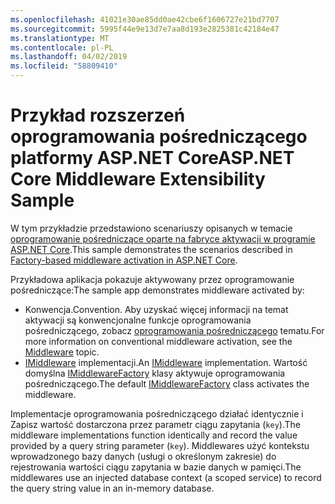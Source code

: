 ```yaml
---
ms.openlocfilehash: 41021e30ae85dd0ae42cbe6f1606727e21bd7707
ms.sourcegitcommit: 5995f44e9e13d7e7aa8d193e2825381c42184e47
ms.translationtype: MT
ms.contentlocale: pl-PL
ms.lasthandoff: 04/02/2019
ms.locfileid: "58809410"
---
```

# <a name="aspnet-core-middleware-extensibility-sample"></a><span data-ttu-id="1477f-101">Przykład rozszerzeń oprogramowania pośredniczącego platformy ASP.NET Core</span><span class="sxs-lookup"><span data-stu-id="1477f-101">ASP.NET Core Middleware Extensibility Sample</span></span>

<span data-ttu-id="1477f-102">W tym przykładzie przedstawiono scenariuszy opisanych w temacie [oprogramowanie pośredniczące oparte na fabryce aktywacji w programie ASP.NET Core](https://docs.microsoft.com/aspnet/core/fundamentals/middleware/middleware-extensibility).</span><span class="sxs-lookup"><span data-stu-id="1477f-102">This sample demonstrates the scenarios described in [Factory-based middleware activation in ASP.NET Core](https://docs.microsoft.com/aspnet/core/fundamentals/middleware/middleware-extensibility).</span></span>

<span data-ttu-id="1477f-103">Przykładowa aplikacja pokazuje aktywowany przez oprogramowanie pośredniczące:</span><span class="sxs-lookup"><span data-stu-id="1477f-103">The sample app demonstrates middleware activated by:</span></span>

* <span data-ttu-id="1477f-104">Konwencja.</span><span class="sxs-lookup"><span data-stu-id="1477f-104">Convention.</span></span> <span data-ttu-id="1477f-105">Aby uzyskać więcej informacji na temat aktywacji są konwencjonalne funkcje oprogramowania pośredniczącego, zobacz [oprogramowania pośredniczącego](https://docs.microsoft.com/aspnet/core/fundamentals/middleware/) tematu.</span><span class="sxs-lookup"><span data-stu-id="1477f-105">For more information on conventional middleware activation, see the [Middleware](https://docs.microsoft.com/aspnet/core/fundamentals/middleware/) topic.</span></span>
* <span data-ttu-id="1477f-106">[IMiddleware](https://docs.microsoft.com/dotnet/api/microsoft.aspnetcore.http.imiddleware) implementacji.</span><span class="sxs-lookup"><span data-stu-id="1477f-106">An [IMiddleware](https://docs.microsoft.com/dotnet/api/microsoft.aspnetcore.http.imiddleware) implementation.</span></span> <span data-ttu-id="1477f-107">Wartość domyślna [IMiddlewareFactory](https://docs.microsoft.com/dotnet/api/microsoft.aspnetcore.http.imiddlewarefactory) klasy aktywuje oprogramowania pośredniczącego.</span><span class="sxs-lookup"><span data-stu-id="1477f-107">The default [IMiddlewareFactory](https://docs.microsoft.com/dotnet/api/microsoft.aspnetcore.http.imiddlewarefactory) class activates the middleware.</span></span>

<span data-ttu-id="1477f-108">Implementacje oprogramowania pośredniczącego działać identycznie i Zapisz wartość dostarczona przez parametr ciągu zapytania (`key`).</span><span class="sxs-lookup"><span data-stu-id="1477f-108">The middleware implementations function identically and record the value provided by a query string parameter (`key`).</span></span> <span data-ttu-id="1477f-109">Middlewares użyć kontekstu wprowadzonego bazy danych (usługi o określonym zakresie) do rejestrowania wartości ciągu zapytania w bazie danych w pamięci.</span><span class="sxs-lookup"><span data-stu-id="1477f-109">The middlewares use an injected database context (a scoped service) to record the query string value in an in-memory database.</span></span>
